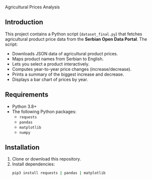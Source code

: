 Agricultural Prices Analysis

## Introduction
This project contains a Python script (`dataset_final.py`) that fetches agricultural product price data from the **Serbian Open Data Portal**. The script:
- Downloads JSON data of agricultural product prices.
- Maps product names from Serbian to English.
- Lets you select a product interactively.
- Computes year-to-year price changes (increase/decrease).
- Prints a summary of the biggest increase and decrease.
- Displays a bar chart of prices by year.

## Requirements
- Python 3.8+
- The following Python packages:
  - `requests`
  - `pandas`
  - `matplotlib`
  - `numpy`

## Installation
1. Clone or download this repository.
2. Install dependencies:
   ```bash
   pip3 install requests | pandas | matplotlib